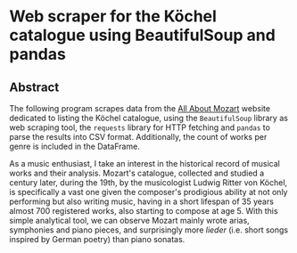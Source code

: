 # **Web scraper for the Köchel catalogue using BeautifulSoup and pandas**

## Abstract

The following program scrapes data from the [All About Mozart](https://allaboutmozart.com/mozart-kochel-catalogue-works-compositions-koechel/) website dedicated to listing the Köchel catalogue, using the `BeautifulSoup` library as web scraping tool, the `requests` library for HTTP fetching and `pandas` to parse the results into CSV format. Additionally, the count of works per genre is included in the DataFrame.

As a music enthusiast, I take an interest in the historical record of musical works and their analysis. Mozart's catalogue, collected and studied a century later, during the 19th, by the musicologist Ludwig Ritter von Köchel, is specifically a vast one given the composer's prodigious ability at not only performing but also writing music, having in a short lifespan of 35 years almost 700 registered works, also starting to compose at age 5. With this simple analytical tool, we can observe Mozart mainly wrote arias, symphonies and piano pieces, and surprisingly more _lieder_ (i.e. short songs inspired by German poetry) than piano sonatas.
